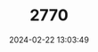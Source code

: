---
title: "2770"
category: "Berylmys manipulus"
draft: false
date: 2024-02-22 13:03:49
languages:
  English: ["Manipur Berylmys", "Manipur White-toothed Rat"]
  German: ["Manipur-Weißzahnratte"]
---